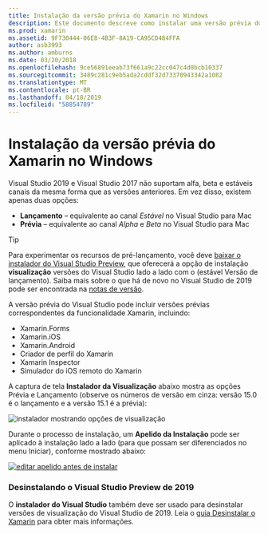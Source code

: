 ```yaml
---
title: Instalação da versão prévia do Xamarin no Windows
description: Este documento descreve como instalar uma versão prévia do Xamarin no Visual Studio de 2019 usando o canal de versão de visualização.
ms.prod: xamarin
ms.assetid: 9F730444-06E8-4B3F-8A19-CA95CD484FFA
author: asb3993
ms.author: amburns
ms.date: 03/20/2018
ms.openlocfilehash: 9ce56891eeab73f661a9c22cc047c4d0bcb10337
ms.sourcegitcommit: 3489c281c9eb5ada2cddf32d73370943342a1082
ms.translationtype: MT
ms.contentlocale: pt-BR
ms.lasthandoff: 04/18/2019
ms.locfileid: "58854789"
---
```

# <a name="installing-xamarin-preview-on-windows"></a>Instalação da versão prévia do Xamarin no Windows

Visual Studio 2019 e Visual Studio 2017 não suportam alfa, beta e estáveis canais da mesma forma que as versões anteriores. Em vez disso, existem apenas duas opções:

- **Lançamento** – equivalente ao canal _Estável_ no Visual Studio para Mac
- **Prévia** – equivalente ao canal _Alpha_ e _Beta_ no Visual Studio para Mac

> [!TIP]
> Para experimentar os recursos de pré-lançamento, você deve [baixar o instalador do Visual Studio Preview](https://visualstudio.microsoft.com/vs/preview/), que oferecerá a opção de instalação **visualização** versões do Visual Studio lado a lado com o (estável Versão de lançamento). Saiba mais sobre o que há de novo no Visual Studio de 2019 pode ser encontrada na [notas de versão](https://docs.microsoft.com/visualstudio/releases/2019/release-notes).

A versão prévia do Visual Studio pode incluir versões prévias correspondentes da funcionalidade Xamarin, incluindo:

- Xamarin.Forms
- Xamarin.iOS
- Xamarin.Android
- Criador de perfil do Xamarin
- Xamarin Inspector
- Simulador do iOS remoto do Xamarin

A captura de tela **Instalador da Visualização** abaixo mostra as opções Prévia e Lançamento (observe os números de versão em cinza: versão 15.0 é o lançamento e a versão 15.1 é a prévia):

![instalador mostrando opções de visualização](windows-images/vs2017-installer.jpg)

Durante o processo de instalação, um **Apelido da Instalação** pode ser aplicado à instalação lado a lado (para que possam ser diferenciados no menu Iniciar), conforme mostrado abaixo:

[![editar apelido antes de instalar](windows-images/vs2017-nickname-sml.png "editar apelido antes de instalar")](windows-images/vs2017-nickname.png#lightbox)

### <a name="uninstalling-visual-studio-2019-preview"></a>Desinstalando o Visual Studio Preview de 2019

O **instalador do Visual Studio** também deve ser usado para desinstalar versões de visualização do Visual Studio de 2019. Leia o [guia Desinstalar o Xamarin](uninstalling-xamarin.md#uninstallvs2017) para obter mais informações.
